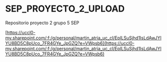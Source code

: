 # SEP_PROYECTO_2_UPLOAD
Repositorio proyecto 2 grupo 5 SEP

[https://uccl0-my.sharepoint.com/:f:/g/personal/martin_atria_uc_cl/EplLSuSjhd1IsLdAwJYlYU8BD5C8pUco_7FR4GYe_JpGZQ?e=VWpsb6](https://uccl0-my.sharepoint.com/:f:/g/personal/martin_atria_uc_cl/EplLSuSjhd1IsLdAwJYlYU8BD5C8pUco_7FR4GYe_JpGZQ?e=VWpsb6)
